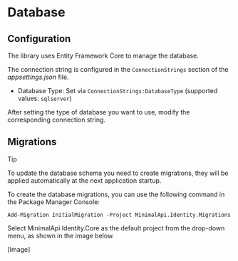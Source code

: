 # Database

## Configuration

The library uses Entity Framework Core to manage the database.

The connection string is configured in the `ConnectionStrings` section of the _appsettings.json_ file.

- Database Type: Set via `ConnectionStrings:DatabaseType` (supported values: `sqlserver`)

After setting the type of database you want to use, modify the corresponding connection string.

## Migrations

> [!TIP]
> To update the database schema you need to create migrations, they will be applied automatically at the next application startup.

To create the database migrations, you can use the following command in the Package Manager Console:

```shell
Add-Migration InitialMigration -Project MinimalApi.Identity.Migrations
```

Select MinimalApi.Identity.Core as the default project from the drop-down menu, as shown in the image below.

[Image]